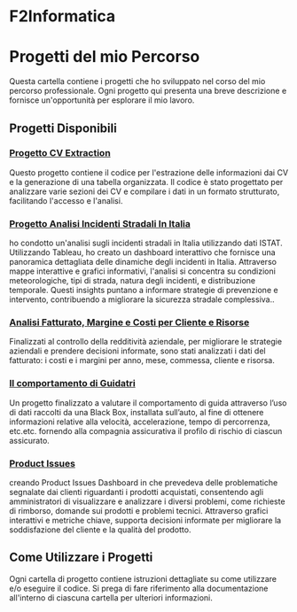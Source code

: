 # F2Informatica

# Progetti del mio Percorso

Questa cartella contiene i progetti che ho sviluppato nel corso del mio percorso professionale. Ogni progetto qui presenta una breve descrizione e fornisce un'opportunità per esplorare il mio lavoro.

## Progetti Disponibili

### [Progetto CV Extraction](CV_Tect_Extract/)

Questo progetto contiene il codice per l'estrazione delle informazioni dai CV e la generazione di una tabella organizzata. Il codice è stato progettato per analizzare varie sezioni dei CV e compilare i dati in un formato strutturato, facilitando l'accesso e l'analisi.

### [Progetto Analisi Incidenti Stradali In Italia](Analisi_Incidenti_Stradali__2021/)

ho condotto un'analisi sugli incidenti stradali in Italia utilizzando dati ISTAT. Utilizzando Tableau, ho creato un dashboard interattivo che fornisce una panoramica dettagliata delle dinamiche degli incidenti in Italia. Attraverso mappe interattive e grafici informativi, l'analisi si concentra su condizioni meteorologiche, tipi di strada, natura degli incidenti, e distribuzione temporale. Questi insights puntano a informare strategie di prevenzione e intervento, contribuendo a migliorare la sicurezza stradale complessiva..

### [Analisi Fatturato, Margine e Costi per Cliente e Risorse](Analisi_Incidenti_Stradali_2021/)

Finalizzati al controllo della redditività aziendale, per migliorare le strategie aziendali e prendere decisioni informate, sono stati analizzati i dati del fatturato: i costi e i margini per anno, mese, commessa, cliente e risorsa.

### [Il comportamento di Guidatri](Car_BlachBox/)

Un progetto finalizzato a valutare il comportamento di guida attraverso l’uso di dati raccolti da una Black Box, installata sull’auto, al fine di ottenere informazioni relative alla velocità, accelerazione, tempo di percorrenza, etc.etc. fornendo alla compagnia assicurativa il profilo di rischio di ciascun assicurato.

### [Product Issues](Product_Issues_Dashboard/)

creando Product Issues Dashboard in che prevedeva delle problematiche segnalate dai clienti riguardanti i prodotti acquistati, consentendo agli amministratori di visualizzare e analizzare i diversi problemi, come richieste di rimborso, domande sui prodotti e problemi tecnici. Attraverso grafici interattivi e metriche chiave, supporta decisioni informate per migliorare la soddisfazione del cliente e la qualità del prodotto.

## Come Utilizzare i Progetti

Ogni cartella di progetto contiene istruzioni dettagliate su come utilizzare e/o eseguire il codice. Si prega di fare riferimento alla documentazione all'interno di ciascuna cartella per ulteriori informazioni.

